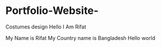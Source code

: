 # Portfolio-Website-
Costumes design 
Hello I Am Rifat

  My Name is Rifat 
  My  Country name is Bangladesh 
  Hello world 
